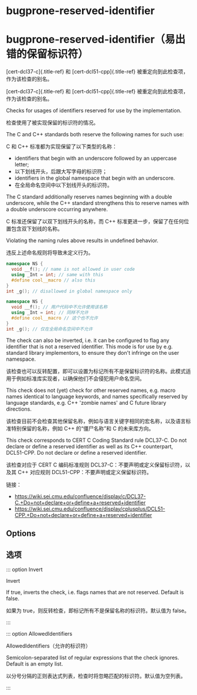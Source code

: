 # bugprone-reserved-identifier

# bugprone-reserved-identifier（易出错的保留标识符）

[cert-dcl37-c]{.title-ref} 和 [cert-dcl51-cpp]{.title-ref} 被重定向到此检查项，作为该检查的别名。

[cert-dcl37-c]{.title-ref} 和 [cert-dcl51-cpp]{.title-ref} 被重定向到此检查项，作为该检查的别名。

Checks for usages of identifiers reserved for use by the implementation.

检查使用了被实现保留的标识符的情况。

The C and C++ standards both reserve the following names for such use:

C 和 C++ 标准都为实现保留了以下类型的名称：

- identifiers that begin with an underscore followed by an uppercase letter;
- 以下划线开头，后跟大写字母的标识符；
- identifiers in the global namespace that begin with an underscore.
- 在全局命名空间中以下划线开头的标识符。

The C standard additionally reserves names beginning with a double underscore, while the C++ standard strengthens this to reserve names with a double underscore occurring anywhere.

C 标准还保留了以双下划线开头的名称，而 C++ 标准更进一步，保留了在任何位置包含双下划线的名称。

Violating the naming rules above results in undefined behavior.

违反上述命名规则将导致未定义行为。

```c++
namespace NS {
  void __f(); // name is not allowed in user code
  using _Int = int; // same with this
  #define cool__macro // also this
}
int _g(); // disallowed in global namespace only
```

```c++
namespace NS {
  void __f(); // 用户代码中不允许使用该名称
  using _Int = int; // 同样不允许
  #define cool__macro // 这个也不允许
}
int _g(); // 仅在全局命名空间中不允许
```

The check can also be inverted, i.e. it can be configured to flag any identifier that is not a reserved identifier. This mode is for use by e.g. standard library implementors, to ensure they don't infringe on the user namespace.

该检查也可以反转配置，即可以设置为标记所有不是保留标识符的名称。此模式适用于例如标准库实现者，以确保他们不会侵犯用户命名空间。

This check does not (yet) check for other reserved names, e.g. macro names identical to language keywords, and names specifically reserved by language standards, e.g. C++ 'zombie names' and C future library directions.

该检查目前不会检查其他保留名称，例如与语言关键字相同的宏名称，以及语言标准特别保留的名称，例如 C++ 的“僵尸名称”和 C 的未来库方向。

This check corresponds to CERT C Coding Standard rule DCL37-C. Do not declare or define a reserved identifier as well as its C++ counterpart, DCL51-CPP. Do not declare or define a reserved identifier.

该检查对应于 CERT C 编码标准规则 DCL37-C：不要声明或定义保留标识符，以及其 C++ 对应规则 DCL51-CPP：不要声明或定义保留标识符。

链接：

- https://wiki.sei.cmu.edu/confluence/display/c/DCL37-C.+Do+not+declare+or+define+a+reserved+identifier
- https://wiki.sei.cmu.edu/confluence/display/cplusplus/DCL51-CPP.+Do+not+declare+or+define+a+reserved+identifier

## Options

## 选项

::: option
Invert

Invert

If true, inverts the check, i.e. flags names that are not reserved. Default is false.

如果为 true，则反转检查，即标记所有不是保留名称的标识符。默认值为 false。

:::

::: option
AllowedIdentifiers

AllowedIdentifiers（允许的标识符）

Semicolon-separated list of regular expressions that the check ignores. Default is an empty list.

以分号分隔的正则表达式列表，检查时将忽略匹配的标识符。默认值为空列表。

:::
